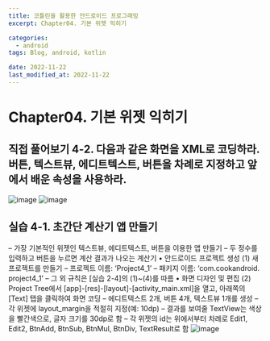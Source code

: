 ```yaml
---
title: 코틀린을 활용한 안드로이드 프로그래밍
excerpt: Chapter04. 기본 위젯 익히기

categories:
  - android
tags: Blog, android, kotlin

date: 2022-11-22
last_modified_at: 2022-11-22
---
```


# Chapter04. 기본 위젯 익히기

## 직접 풀어보기 4-2. 다음과 같은 화면을 XML로 코딩하라. 버튼, 텍스트뷰, 에디트텍스트, 버튼을 차례로 지정하고 앞에서 배운 속성을 사용하라.
![image](https://user-images.githubusercontent.com/49359846/203237898-d7112a08-5127-492f-864d-4c27eb289fe6.png)
![image](https://user-images.githubusercontent.com/49359846/203237985-0920bcfd-3c6b-4f8f-bd43-8bb016005d37.png)


## 실습 4-1. 초간단 계산기 앱 만들기
– 가장 기본적인 위젯인 텍스트뷰, 에디트텍스트, 버튼을 이용한 앱 만들기
– 두 정수를 입력하고 버튼을 누르면 계산 결과가 나오는 계산기
• 안드로이드 프로젝트 생성
 (1) 새 프로젝트를 만들기
  – 프로젝트 이름: ‘Project4_1’
  – 패키지 이름: ‘com.cookandroid. project4_1’
  – 그 외 규칙은 [실습 2-4]의 (1)~(4)를 따름
• 화면 디자인 및 편집
 (2) Project Tree에서 [app]-[res]-[layout]-[activity_main.xml]을 열고, 아래쪽의 [Text] 탭을 클릭하여 화면 코딩
– 에디트텍스트 2개, 버튼 4개, 텍스트뷰 1개를 생성
– 각 위젯에 layout_margin을 적절히 지정(예: 10dp)
– 결과를 보여줄 TextView는 색상을 빨간색으로, 글자 크기를 30dp로 함
– 각 위젯의 id는 위에서부터 차례로 Edit1, Edit2, BtnAdd, BtnSub, BtnMul, BtnDiv, TextResult로 함
![image](https://user-images.githubusercontent.com/49359846/203238913-d14c3902-8f56-49a3-bebf-ff8812ec65e3.png)
